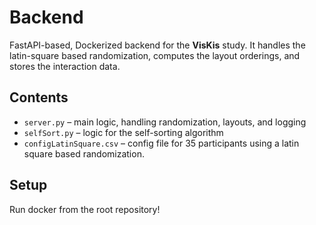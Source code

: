 # Backend

FastAPI-based, Dockerized backend for the **VisKis** study. It handles the latin-square based randomization, computes the layout orderings, and stores the interaction data.
## Contents
- `server.py` – main logic, handling randomization, layouts, and logging
- `selfSort.py` – logic for the self-sorting algorithm
- `configLatinSquare.csv` – config file for 35 participants using a latin square based randomization.

## Setup
Run docker from the root repository!